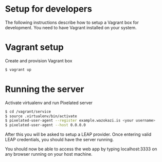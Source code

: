  Setup for developers
=====================
The following instructions describe how to setup a Vagrant box for development. You need to have Vagrant installed on your system.

# Vagrant setup

Create and provision Vagrant box
```sh
$ vagrant up
```

# Running the server
Activate virtualenv and run Pixelated server
```sh
$ cd /vagrant/service
$ source .virtualenv/bin/activate
$ pixelated-user-agent --register example.wazokazi.is <your username>
$ pixelated-user-agent --host 0.0.0.0
```

After this you will be asked to setup a LEAP provider. Once entering valid LEAP credentials, you should have the server running.

You should now be able to access the web app by typing localhost:3333 on any browser running on your host machine.
